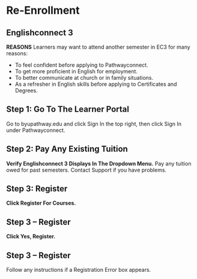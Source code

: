 # Re-Enrollment

## Englishconnect 3

**REASONS**
Learners may want to attend another semester in EC3 for many reasons:
- To feel confident before applying to Pathwayconnect.
- To get more proficient in English for employment.
- To better communicate at church or in family situations.
- As a refresher in English skills before applying to Certificates and Degrees.

## Step 1: Go To The Learner Portal

Go to byupathway.edu and click Sign In the top right, then click Sign In under Pathwayconnect.

## Step 2: Pay Any Existing Tuition

**Verify Englishconnect 3 Displays In The Dropdown Menu.**
Pay any tuition owed for past semesters. Contact Support if you have problems.

## Step 3: Register

**Click Register For Courses.**

## Step 3 – Register

**Click Yes, Register.**

## Step 3 – Register

Follow any instructions if a Registration Error box appears.

